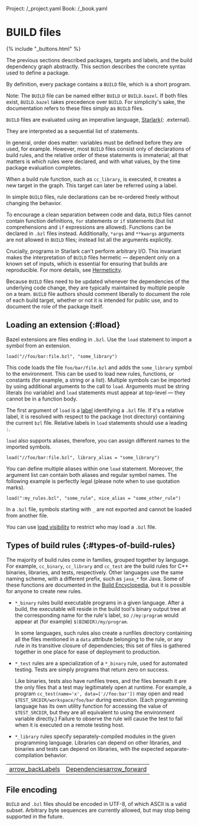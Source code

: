 Project: /_project.yaml
Book: /_book.yaml

# BUILD files

{% include "_buttons.html" %}

The previous sections described packages, targets and labels, and the
build dependency graph abstractly. This section describes the concrete syntax
used to define a package.

By definition, every package contains a `BUILD` file, which is a short
program.

Note: The `BUILD` file can be named either `BUILD` or `BUILD.bazel`. If both
files exist, `BUILD.bazel` takes precedence over `BUILD`.
For simplicity's sake, the documentation refers to these files simply as `BUILD`
files.

`BUILD` files are evaluated using an imperative language,
[Starlark](https://github.com/bazelbuild/starlark/){: .external}.

They are interpreted as a sequential list of statements.

In general, order does matter: variables must be defined before they are
used, for example. However, most `BUILD` files consist only of declarations of
build rules, and the relative order of these statements is immaterial; all
that matters is _which_ rules were declared, and with what values, by the
time package evaluation completes.

When a build rule function, such as `cc_library`, is executed, it creates a
new target in the graph. This target can later be referred using a label.

In simple `BUILD` files, rule declarations can be re-ordered freely without
changing the behavior.

To encourage a clean separation between code and data, `BUILD` files cannot
contain function definitions, `for` statements or `if` statements (but list
comprehensions and `if` expressions are allowed). Functions can be declared in
`.bzl` files instead. Additionally, `*args` and `**kwargs` arguments are not
allowed in `BUILD` files; instead list all the arguments explicitly.

Crucially, programs in Starlark can't perform arbitrary I/O. This invariant
makes the interpretation of `BUILD` files hermetic — dependent only on a known
set of inputs, which is essential for ensuring that builds are reproducible.
For more details, see [Hermeticity](/basics/hermeticity).

Because `BUILD` files need to be updated whenever the dependencies of the
underlying code change, they are typically maintained by multiple people on a
team. `BUILD` file authors should comment liberally to document the role
of each build target, whether or not it is intended for public use, and to
document the role of the package itself.

## Loading an extension {:#load}

Bazel extensions are files ending in `.bzl`. Use the `load` statement to import
a symbol from an extension.

```
load("//foo/bar:file.bzl", "some_library")
```

This code loads the file `foo/bar/file.bzl` and adds the `some_library` symbol
to the environment. This can be used to load new rules, functions, or constants
(for example, a string or a list). Multiple symbols can be imported by using
additional arguments to the call to `load`. Arguments must be string literals
(no variable) and `load` statements must appear at top-level — they cannot be
in a function body.

The first argument of `load` is a [label](/concepts/labels) identifying a
`.bzl` file. If it's a relative label, it is resolved with respect to the
package (not directory) containing the current `bzl` file. Relative labels in
`load` statements should use a leading `:`.

`load` also supports aliases, therefore, you can assign different names to the
imported symbols.

```
load("//foo/bar:file.bzl", library_alias = "some_library")
```

You can define multiple aliases within one `load` statement. Moreover, the
argument list can contain both aliases and regular symbol names. The following
example is perfectly legal (please note when to use quotation marks).

```
load(":my_rules.bzl", "some_rule", nice_alias = "some_other_rule")
```

In a `.bzl` file, symbols starting with `_` are not exported and cannot be
loaded from another file.

You can use [load visibility](/concepts/visibility#load-visibility) to restrict
who may load a `.bzl` file.

## Types of build rules {:#types-of-build-rules}

The majority of build rules come in families, grouped together by
language. For example, `cc_binary`, `cc_library`
and `cc_test` are the build rules for C++ binaries,
libraries, and tests, respectively. Other languages use the same
naming scheme, with a different prefix, such as `java_*` for
Java. Some of these functions are documented in the
[Build Encyclopedia](/reference/be/overview), but it is possible
for anyone to create new rules.

* `*_binary` rules build executable programs in a given language. After a
  build, the executable will reside in the build tool's binary
  output tree at the corresponding name for the rule's label,
  so `//my:program` would appear at (for example) `$(BINDIR)/my/program`.

  In some languages, such rules also create a runfiles directory
  containing all the files mentioned in a `data`
  attribute belonging to the rule, or any rule in its transitive
  closure of dependencies; this set of files is gathered together in
  one place for ease of deployment to production.

* `*_test` rules are a specialization of a `*_binary` rule, used for automated
  testing. Tests are simply programs that return zero on success.

  Like binaries, tests also have runfiles trees, and the files
  beneath it are the only files that a test may legitimately open
  at runtime. For example, a program `cc_test(name='x',
  data=['//foo:bar'])` may open and read `$TEST_SRCDIR/workspace/foo/bar` during execution.
  (Each programming language has its own utility function for
  accessing the value of `$TEST_SRCDIR`, but they are all
  equivalent to using the environment variable directly.)
  Failure to observe the rule will cause the test to fail when it is
  executed on a remote testing host.

* `*_library` rules specify separately-compiled modules in the given
    programming language. Libraries can depend on other libraries,
    and binaries and tests can depend on libraries, with the expected
    separate-compilation behavior.

<table class="columns">
  <tr>
    <td><a class="button button-with-icon button-primary"
           href="/concepts/labels">
        <span class="material-icons" aria-hidden="true">arrow_back</span>Labels</a>
    </td>
    <td><a class="button button-with-icon button-primary"
           href="/concepts/dependencies">
        Dependencies<span class="material-icons icon-after" aria-hidden="true">arrow_forward</span></a>
    </td>
  </tr>
</table>

## File encoding

`BUILD` and `.bzl` files should be encoded in UTF-8, of which ASCII is a valid
subset. Arbitrary byte sequences are currently allowed, but may stop being
supported in the future.
